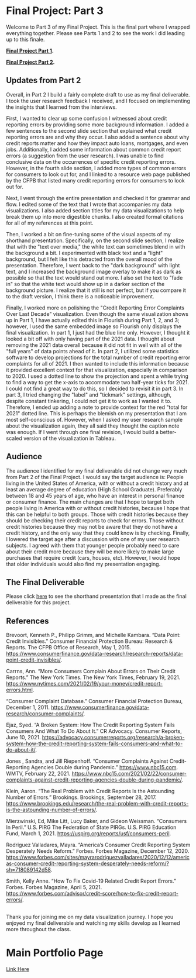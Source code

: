 # Final Project: Part 3

Welcome to Part 3 of my Final Project. This is the final part where I wrapped everything together. Please see Parts 1 and 2 to see the work I did leading up to this finale.

**[Final Project Part 1](https://ngraves51.github.io/Portfolio/final-project/FinalProject_Part1_NickGraves.html).**

**[Final Project Part 2](https://ngraves51.github.io/Portfolio/final-project/FinalProject_Part2_NickGraves.html).**


## Updates from Part 2


Overall, in Part 2 I build a fairly complete draft to use as my final deliverable. I took the user research feedback I received, and I focused on implementing the insights that I learned from the interviews. 

First, I wanted to clear up some confusion I witnessed about credit reporting errors by providing some more background information. I added a few sentences to the second slide section that explained what credit reporting errors are and why they occur. I also added a sentence about why credit reports matter and how they impact auto loans, mortgages, and even jobs. Additionally, I added some information about common credit report errors  (a suggestion from the user research). I was unable to find conclusive data on the occurrences of specific credit reporting errors. However, in the fourth slide section, I added more types of common errors for consumers to look out for, and I linked to a resource web page published by the CFPB that listed many credit reporting errors for consumers to look out for. 

Next, I went through the entire presentation and checked it for grammar and flow. I edited some of the text that I wrote that accompanies my data visualizations. I also added section titles for my data visualizations to help break them up into more digestible chunks. I also created formal citations for all of my references at this point. 

Then, I worked a bit on fine-tuning some of the visual aspects of my shorthand presentation. Specifically, on the second slide section, I realize that with the "text over media," the white text can sometimes blend in with the background a bit. I experimented with black text and a "light" background, but I felt like this detracted from the overall mood of the presentation. Therefore, I went back to the "dark background" with light text, and I increased the background image overlay to make it as dark as possible so that the text would stand out more. I also set the text to "fade in" so that the white text would show up in a darker section of the background picture. I realize that it still is not perfect, but if you compare it to the draft version, I think there is a noticeable improvement. 

Finally, I worked more on polishing the "Credit Reporting Error Complaints Over Last Decade" visualization. Even though the same visualization shows up in Part 1, I have actually edited this in Flourish during Part 1, 2, and 3; however, I used the same embedded image so Flourish only displays the final visualization. In part 1, I just had the blue line only. However, I thought it looked a bit off with only having part of the 2021 data. I thought about removing the 2021 data overall because it did not fit in well with all of the "full years" of data points ahead of it. In part 2, I utilized some statistics software to develop projections for the total number of credit reporting error complaints for all of 2021. I then wanted to include this information because it provided excellent context for that visualization, especially in comparison to 2020. I used a dotted line to show the projection and spent a while trying to find a way to get the x-axis to accommodate two half-year ticks for 2021. I could not find a great way to do this, so I decided to revisit it in part 3. In part 3, I tried changing the "label" and "tickmark" settings, although, despite constant tinkering, I could not get it to work as I wanted it to. Therefore, I ended up adding a note to provide context for the red "total for 2021" dotted line. This is perhaps the blemish on my presentation that I am most self-conscious of. However, when I asked my user research sample about the visualization again, they all said they thought the caption note was enough. If I went through one final revision, I would build a better-scaled version of the visualization in Tableau.

## Audience

The audience I identified for my final deliverable did not change very much from Part 2 of the Final Project. I would say the target audience is: People living in the United States of America, with or without a credit history and at least an average degree of education (High School Graduate). Preferably between 18 and 45 years of age, who have an interest in personal finance or consumer finance. The main changes are that I hope to target both people living in America with or without credit histories, because I hope that this can be helpful to both groups. Those with credit histories because they should be checking their credit reports to check for errors. Those without credit histories because they may not be aware that they do not have a credit history, and the only way that they could know is by checking. Finally, I lowered the target age after a discussion with one of my user research subjects. I agreed with them that younger people probably need to care about their credit more because they will be more likely to make large purchases that require credit (cars, houses, etc). However, I would hope that older individuals would also find my presentation engaging. 


## The Final Deliverable

Please click [here](https://carnegiemellon.shorthandstories.com/credit-reporting-crisis/index.html) to see the shorthand presentation that I made as the final deliverable for this project. 







## References
Brevoort, Kenneth P., Philipp Grimm, and Michelle Kambara. “Data Point: Credit Invisibles.” Consumer Financial Protection Bureau: Research &amp; Reports. The CFPB Office of Research, May 1, 2015. https://www.consumerfinance.gov/data-research/research-reports/data-point-credit-invisibles/. 

Carrns, Ann. “More Consumers Complain About Errors on Their Credit Reports.” The New York Times. The New York Times, February 19, 2021. https://www.nytimes.com/2021/02/19/your-money/credit-report-errors.html. 

“Consumer Complaint Database.” Consumer Financial Protection Bureau, December 1, 2011. https://www.consumerfinance.gov/data-research/consumer-complaints/. 

Ejaz, Syed. “A Broken System: How The Credit Reporting System Fails Consumers And What To Do About It.” CR Advocacy. Consumer Reports, June 10, 2021. https://advocacy.consumerreports.org/research/a-broken-system-how-the-credit-reporting-system-fails-consumers-and-what-to-do-about-it/. 

Jones , Sandra, and Jill Riepenhoff. “Consumer Complaints Against Credit-Reporting Agencies Double during Pandemic.” https://www.nbc15.com. WMTV, February 22, 2021. https://www.nbc15.com/2021/02/22/consumer-complaints-against-credit-reporting-agencies-double-during-pandemic/. 

Klein, Aaron. “The Real Problem with Credit Reports Is the Astounding Number of Errors.” Brookings. Brookings, September 28, 2017. https://www.brookings.edu/research/the-real-problem-with-credit-reports-is-the-astounding-number-of-errors/. 

Mierzwinski, Ed, Mike Litt, Lucy Baker, and Gideon Weissman. “Consumers In Peril.” U.S. PIRG The Federation of State PIRGs. U.S. PIRG Education Fund, March 1, 2021. https://uspirg.org/reports/usf/consumers-peril. 

Rodriguez Valladares, Mayra. “America’s Consumer Credit Reporting System Desperately Needs Reform.” Forbes. Forbes Magazine, December 12, 2020. https://www.forbes.com/sites/mayrarodriguezvalladares/2020/12/12/americas-consumer-credit-reporting-system-desperately-needs-reform/?sh=718089142d58. 

Smith, Kelly Anne. “How To Fix Covid-19 Related Credit Report Errors.” Forbes. Forbes Magazine, April 5, 2021. https://www.forbes.com/advisor/credit-score/how-to-fix-credit-report-errors/. 


##
Thank you for joining me on my data visualization journey. I hope you enjoyed my final deliverable and watching my skills develop as I learned more throughout the class.

# Main Portfolio Page
[Link Here](https://ngraves51.github.io/Portfolio/)
